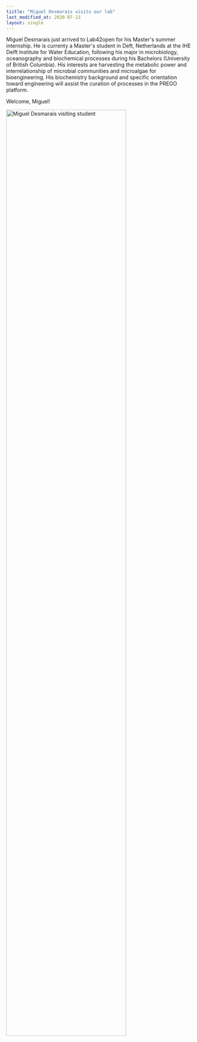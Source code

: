 ```yaml
---
tiitle: "Miguel Desmarais visits our lab"
last_modified_at: 2020-07-13
layout: single
---
```


Miguel Desmarais just arrived to Lab42open for his Master's summer internship. He is currenty a Master's student in Deft, Netherlands at the IHE Delft Institute for Water Education, following his major in microbiology, oceanography and biochemical processes during his Bachelors (University of British Columbia). His interests are harvesting the metabolic power and interrelationship of microbial communities and microalgae for bioengineering. His biochemistry background and specific orientation toward engineering will assist the curation of processes in the PREGO platform. 

Welcome, Miguel!


<img src="{{ site.url }}{{ site.baseurl }}/images/miguel_and_prego_members.jpg" alt="Miguel Desmarais visiting student" style="height: 80%;">




